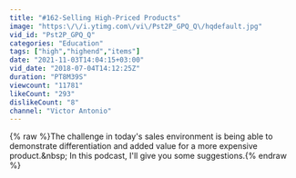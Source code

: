 ```yaml
---
title: "#162-Selling High-Priced Products"
image: "https:\/\/i.ytimg.com\/vi\/Pst2P_GPQ_Q\/hqdefault.jpg"
vid_id: "Pst2P_GPQ_Q"
categories: "Education"
tags: ["high","highend","items"]
date: "2021-11-03T14:04:15+03:00"
vid_date: "2018-07-04T14:12:25Z"
duration: "PT8M39S"
viewcount: "11781"
likeCount: "293"
dislikeCount: "8"
channel: "Victor Antonio"
---
```

{% raw %}The challenge in today's sales environment is being able to demonstrate differentiation and added value for a more expensive product.&amp;nbsp; In this podcast, I'll give you some suggestions.{% endraw %}
